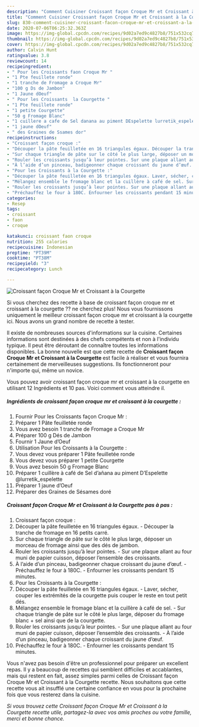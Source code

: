 ```yaml
---
description: "Comment Cuisiner Croissant façon Croque Mr et Croissant à la Courgette"
title: "Comment Cuisiner Croissant façon Croque Mr et Croissant à la Courgette"
slug: 830-comment-cuisiner-croissant-facon-croque-mr-et-croissant-a-la-courgette
date: 2020-07-06T06:25:32.363Z
image: https://img-global.cpcdn.com/recipes/9d02a7ed9c4827b8/751x532cq70/croissant-facon-croque-mr-et-croissant-a-la-courgette-photo-principale-de-la-recette.jpg
thumbnail: https://img-global.cpcdn.com/recipes/9d02a7ed9c4827b8/751x532cq70/croissant-facon-croque-mr-et-croissant-a-la-courgette-photo-principale-de-la-recette.jpg
cover: https://img-global.cpcdn.com/recipes/9d02a7ed9c4827b8/751x532cq70/croissant-facon-croque-mr-et-croissant-a-la-courgette-photo-principale-de-la-recette.jpg
author: Calvin Hunt
ratingvalue: 3.8
reviewcount: 14
recipeingredient:
- " Pour les Croissants faon Croque Mr "
- "1 Pte feuillete ronde"
- "1 tranche de Fromage a Croque Mr"
- "100 g Ds de Jambon"
- "1 Jaune dOeuf"
- " Pour les Croissants  la Courgette "
- "1 Pte feuillete ronde"
- "1 petite Courgette"
- "50 g Fromage Blanc"
- "1 cuillere a cafe de Sel danana au piment DEspelette lurretik_espelette"
- "1 jaune dOeuf"
- " des Graines de Ssames dor"
recipeinstructions:
- "Croissant façon croque :"
- "Découper la pâte feuilletée en 16 triangules égaux. Découper la tranche de fromage en 16 petits carré."
- "Sur chaque triangle de pâte sur le côté le plus large, déposer un morceau de fromage ainsi que des dés de jambon."
- "Rouler les croissants jusqu’à leur pointes. Sur une plaque allant au four muni de papier cuisson, déposer l’ensemble des croissants."
- "À l’aide d’un pinceau, badigeonner chaque croissant du jaune d’œuf. Préchauffez le four à 180C. Enfourner les croissants pendant 15 minutes."
- "Pour les Croissants à la Courgette :"
- "Découper la pâte feuilletée en 16 triangules égaux. Laver, sécher, couper les extrémités de la courgette puis couper le reste en tout petit dés."
- "Mélangez ensemble le fromage blanc et la cuillère à café de sel. Sur chaque triangle de pâte sur le côté le plus large, déposer du fromage blanc + sel ainsi que de la courgette."
- "Rouler les croissants jusqu’à leur pointes. Sur une plaque allant au four muni de papier cuisson, déposer l’ensemble des croissants. À l’aide d’un pinceau, badigeonner chaque croissant du jaune d’œuf."
- "Préchauffez le four à 180C. Enfourner les croissants pendant 15 minutes."
categories:
- Resep
tags:
- croissant
- faon
- croque

katakunci: croissant faon croque 
nutrition: 255 calories
recipecuisine: Indonesian
preptime: "PT39M"
cooktime: "PT38M"
recipeyield: "3"
recipecategory: Lunch

---
```



![Croissant façon Croque Mr et Croissant à la Courgette](https://img-global.cpcdn.com/recipes/9d02a7ed9c4827b8/751x532cq70/croissant-facon-croque-mr-et-croissant-a-la-courgette-photo-principale-de-la-recette.jpg)

Si vous cherchez des recette à base de croissant façon croque mr et croissant à la courgette ?? ne cherchez plus! Nous vous fournissons uniquement le meilleur croissant façon croque mr et croissant à la courgette ici. Nous avons un grand nombre de recette à tester.

Il existe de nombreuses sources d'informations sur la cuisine. Certaines informations sont destinées à des chefs compétents et non à l'individu typique. Il peut être déroutant de connaître toutes les informations disponibles. La bonne nouvelle est que cette recette de <strong> Croissant façon Croque Mr et Croissant à la Courgette </strong> est facile à réaliser et vous fournira certainement de merveilleuses suggestions. Ils fonctionneront pour n'importe qui, même un novice.

<!--inarticleads1-->

Vous pouvez avoir croissant façon croque mr et croissant à la courgette en utilisant 12 Ingrédients et 10 pas. Voici comment vous atteindre il.

##### Ingrédients de croissant façon croque mr et croissant à la courgette :

1. Fournir  Pour les Croissants façon Croque Mr :
1. Préparer 1 Pâte feuilletée ronde
1. Vous avez besoin 1 tranche de Fromage a Croque Mr
1. Préparer 100 g Dés de Jambon
1. Fournir 1 Jaune d’Oeuf
1. Utilisation  Pour les Croissants à la Courgette :
1. Vous devez vous préparer 1 Pâte feuilletée ronde
1. Vous devez vous préparer 1 petite Courgette
1. Vous avez besoin 50 g Fromage Blanc
1. Préparer 1 cuillère à café de Sel d’añana au piment D’Espelette @lurretik_espelette
1. Préparer 1 jaune d’Oeuf
1. Préparer  des Graines de Sésames doré




<!--inarticleads2-->

##### Croissant façon Croque Mr et Croissant à la Courgette pas à pas :

1. Croissant façon croque :
1. Découper la pâte feuilletée en 16 triangules égaux. - Découper la tranche de fromage en 16 petits carré.
1. Sur chaque triangle de pâte sur le côté le plus large, déposer un morceau de fromage ainsi que des dés de jambon.
1. Rouler les croissants jusqu’à leur pointes. - Sur une plaque allant au four muni de papier cuisson, déposer l’ensemble des croissants.
1. À l’aide d’un pinceau, badigeonner chaque croissant du jaune d’œuf. - Préchauffez le four à 180C. - Enfourner les croissants pendant 15 minutes.
1. Pour les Croissants à la Courgette :
1. Découper la pâte feuilletée en 16 triangules égaux. - Laver, sécher, couper les extrémités de la courgette puis couper le reste en tout petit dés.
1. Mélangez ensemble le fromage blanc et la cuillère à café de sel. - Sur chaque triangle de pâte sur le côté le plus large, déposer du fromage blanc + sel ainsi que de la courgette.
1. Rouler les croissants jusqu’à leur pointes. - Sur une plaque allant au four muni de papier cuisson, déposer l’ensemble des croissants. - À l’aide d’un pinceau, badigeonner chaque croissant du jaune d’œuf.
1. Préchauffez le four à 180C. - Enfourner les croissants pendant 15 minutes.




<!--inarticleads1-->

<p>
Vous n'avez pas besoin d'être un professionnel pour préparer un excellent repas. Il y a beaucoup de recettes qui semblent difficiles et accablantes, mais qui restent en fait, assez simples parmi celles de Croissant façon Croque Mr et Croissant à la Courgette recette. Nous souhaitons que cette recette vous ait insufflé une certaine confiance en vous pour la prochaine fois que vous resterez dans la cuisine.
</p>

<p>
<i>Si vous trouvez cette Croissant façon Croque Mr et Croissant à la Courgette recette utile, partagez-la avec vos amis proches ou votre famille, merci et bonne chance.</i>
</p>
